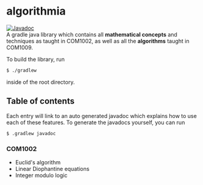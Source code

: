 # algorithmia
[![Javadoc](https://img.shields.io/badge/JavaDoc-Online-green)](https://Thomasssb1.github.io/algorithmia/javadoc/)<br>
A gradle java library which contains all **mathematical concepts** and techniques as taught in COM1002, as well as all the **algorithms** taught in COM1009.

To build the library, run
```zsh
$ ./gradlew
```
inside of the root directory.

## Table of contents
Each entry will link to an auto generated javadoc which explains how to use each of these features.
To generate the javadocs yourself, you can run 
```zsh
$ .gradlew javadoc
```
### COM1002
- Euclid's algorithm
- Linear Diophantine equations
- Integer modulo logic
